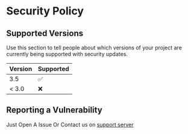 # Security Policy

## Supported Versions

Use this section to tell people about which versions of your project are
currently being supported with security updates.

| Version | Supported          |
| ------- | ------------------ |
| 3.5     | :white_check_mark: |
| < 3.0   | :x:                |

## Reporting a Vulnerability

Just Open A Issue Or Contact us on [support server](https://discord.gg/qx4NPMAAfm)
